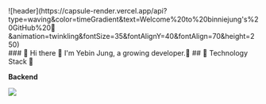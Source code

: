 <div align="left">
![header](https://capsule-render.vercel.app/api?type=waving&color=timeGradient&text=Welcome%20to%20binniejung's%20GitHub%20👋&animation=twinkling&fontSize=35&fontAlignY=40&fontAlign=70&height=250)
<br>
### 👋 Hi there 👋
I'm Yebin Jung, a growing developer.🌱
## 🔨  Technology Stack 🔨
    <div style="display:flex; flex-direction:column; align-items:flex-start;">
    <!-- Backend -->
        <p><strong>Backend</strong></p>
        <div>
            <img src="https://img.shields.io/badge/Java-007396?style=for-the-badge&logo=Java&logoColor=white">
        </div>
    </div>
</div>


